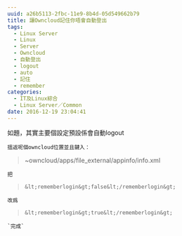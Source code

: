 ```yaml
---
uuid: a26b5113-2fbc-11e9-8b4d-05d549662b79
title: 讓Owncloud記住你唔會自動登出
tags:
  - Linux Server
  - Linux
  - Server
  - Owncloud
  - 自動登出
  - logout
  - auto
  - 記住
  - remember
categories:
  - IT及Linux綜合
  - Linux Server／Common
date: 2016-12-19 23:04:41
---
```


如題，其實主要個設定預設係會自動logout

	搵返呢個owncloud位置並且鍵入：

> ~owncloud/apps/file_external/appinfo/info.xml

	把

>>
> `&lt;rememberlogin&gt;false&lt;/rememberlogin&gt; `

	改爲

>>
> `&lt;rememberlogin&gt;true&lt;/rememberlogin&gt; `

	`完成`

